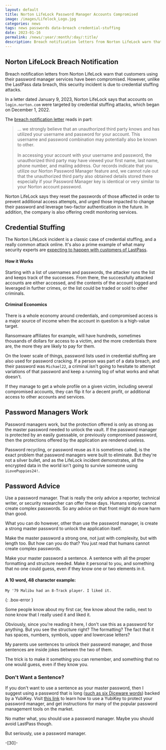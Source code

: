 ```yaml
---
layout: default
title: Norton LifeLock Password Manager Accounts Compromised
image: /images/Lifelock_Logo.jpg
categories: news
tags: news passwords data-breach credential-stuffing
date: 2023-01-16
permalink: /news/:year/:month/:day/:title/
description: Breach notification letters from Norton LifeLock warn that customers using their password manager services have been compromised. The situation is exactly what those affected by the LastPass data breach are worried about.
---
```

## Norton LifeLock Breach Notification

Breach notification letters from Norton LifeLock warn that customers using their password manager services have been compromised. However, unlike the LastPass data breach, this security incident is due to credential stuffing attacks.

In a letter dated January 9, 2023, Norton LifeLock says that accounts on ```login.norton.com``` were targeted by credential stuffing attacks, which began on December 1, 2022.

The [breach notification letter][1] reads in part:

>... we strongly believe that an unauthorized third party knows and has utilized your username and password for your account. This username and password combination may potentially also be known to other.
><br><br>
>In accessing your account with your username and password, the unauthorized third party may have viewed your first name, last name, phone number, and mailing address. Our records indicate that you utilize our Norton Password Manager feature and, we cannot rule out that the unauthorized third party also obtained details stored  there especially if your Password Manager key is identical or very similar to your Norton account password.

Norton LifeLock says they reset the passwords of those affected in order to prevent additional access attempts, and urged those impacted to change their password and leverage two-factor authentication in the future. In addition, the company is also offering credit monitoring services.

## Credential Stuffing

The Norton LifeLock incident is a classic case of credential stuffing, and a really common attack online. It's also a prime example of what many security experts are [expecting to happen with customers of LastPass][2].

#### How it Works
Starting with a list of usernames and passwords, the attacker runs the list and keeps track of the successes. From there, the successfully attacked accounts are either accessed, and the contents of the account logged and leveraged in further crimes, or the list could be traded or sold to other criminals.

#### Criminal Economics
There is a whole economy around credentials, and compromised access is a major source of income when the account in question is a high-value target.

Ransomware affiliates for example, will have hundreds, sometimes thousands of dollars for access to a victim,  and the more credentials there are, the more they are likely to pay for them.

On the lower scale of things, password lists used in credential stuffing are also used for password cracking. If a person was part of a data breach, and their password was ```Michael22```, a criminal isn't going to hesitate to attempt variations of that password and keep a running log of what works and what doesn't.

If they manage to get a whole profile on a given victim, including several compromised accounts, they can flip it for a decent profit, or additional access to other accounts and services.

## Password Managers Work

Password managers work, but the protection offered is only as strong as the master password needed to unlock the vault. If the password manager is protected by an easily guessable, or previously compromised password, then the protections offered by the application are rendered useless.

Password recycling, or password reuse as it is sometimes called, is the exact problem that password managers were built to eliminate. But they're not a silver bullet, and as the LifeLock incident demonstrates, all the encrypted data in the world isn't going to survive someone using ```iLovePuppies24!```.

## Password Advice

Use a password manager. That is really the only advice a reporter, technical writer, or security researcher can offer these days. Humans simply cannot create complex passwords. So any advice on that front might do more harm than good.

What you can do however, other than use the password manager, is create a strong master password to unlock the application itself.

Make the master password a strong one, not just with complexity, but with length too. But how can you do that? You just read that humans cannot create complex passwords.

Make your master password a sentence. A sentence with all the proper formatting and structure needed. Make it personal to you, and something that no one could guess, even if they know one or two elements in it.

#### A 10 word, 48 character example:

```
My '79 Malibu had an 8-Track player. I liked it.
```
{: .box-error }

Some people know about my first car, few know about the radio, next to none know that I really used it and liked it.

Obviously, since you're reading it here, I don't use this as a password for anything. But you see the structure right? The formatting? The fact that it has spaces, numbers, symbols, upper and lowercase letters?

My parents use sentences to unlock their password manager, and those sentences are inside jokes between the two of them.

The trick is to make it something you can remember, and something that no one would guess, even if they know you.

### Don't Want a Sentence?

If you don't want to use a sentence as your master password, then I suggest using a password that is long ([such as six Diceware words][3]) backed by a YubiKey. Visit [this link][4] to learn how to use a YubiKey to protect your password manager, and get instructions for many of the popular password management tools on the market.

No matter what, you should use a password manager. Maybe you should avoid LastPass though.

But seriously, use a password manager.

-[30]-

[1]: https://ago.vermont.gov/blog/2023/01/09/nortonlifelock-gen-digital-data-breach-notice-to-consumers/
[2]: https://technicaloutcast.com/news/2023/01/16/lastpass-data-breach-timeline-need-to-know/
[3]: https://diceware.dmuth.org/
[4]: https://www.yubico.com/works-with-yubikey/catalog/?usecase=25&sort=popular
[5]: https://technicaloutcast.com/news/2023/01/16/lastpass-data-breach-timeline-need-to-know/
